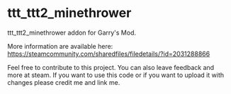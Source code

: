# ttt_ttt2_minethrower

ttt_ttt2_minethrower addon for Garry's Mod.

More information are available here: 
https://steamcommunity.com/sharedfiles/filedetails/?id=2031288866

Feel free to contribute to this project. You can also leave feedback and more at steam. 
If you want to use this code or if you want to upload it with changes please credit me and link me.
